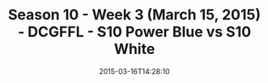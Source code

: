 ---
title: Season 10 - Week 3 (March 15, 2015) - DCGFFL - S10 Power Blue vs S10 White
teams-score:
- team: _teams/s10-power-blue.md
  score: 26
- team: _teams/s10-white.md
  score: 20
mvp: Jerrell P. (Power Blue); Jim R. (White)
game-ball: N/A
sportsperson: ''
season: 10
week:
date: '2015-03-16T14:28:10'
pageid: season-10-week-three-4434-vs-4449
---
